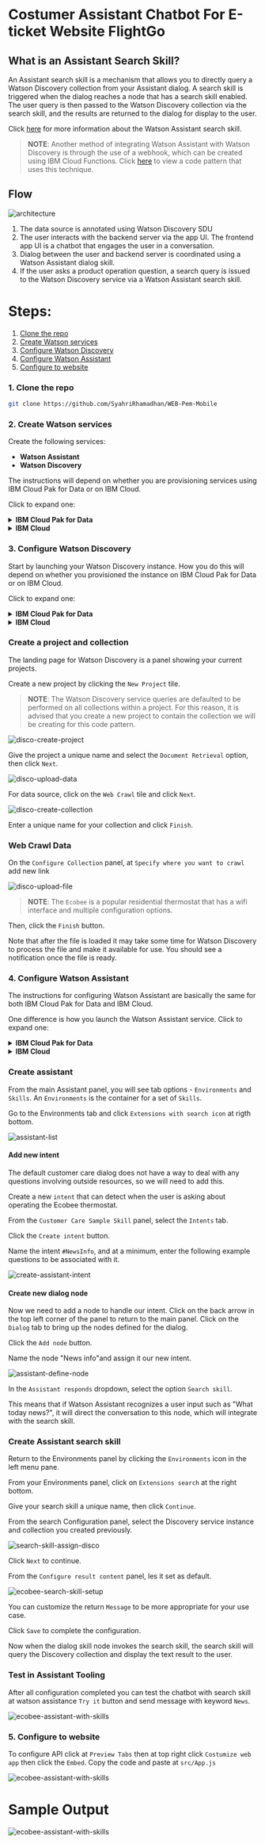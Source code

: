 # Costumer Assistant Chatbot For E-ticket Website FlightGo

## What is an Assistant Search Skill?

An Assistant search skill is a mechanism that allows you to directly query a Watson Discovery collection from your Assistant dialog. A search skill is triggered when the dialog reaches a node that has a search skill enabled. The user query is then passed to the Watson Discovery collection via the search skill, and the results are returned to the dialog for display to the user.

Click [here](https://cloud.ibm.com/docs/services/assistant?topic=assistant-skill-search-add) for more information about the Watson Assistant search skill.

> **NOTE**: Another method of integrating Watson Assistant with Watson Discovery is through the use of a webhook, which can be created using IBM Cloud Functions. Click [here](https://github.com/IBM/watson-discovery-sdu-with-assistant) to view a code pattern that uses this technique.

## Flow

![architecture](public/architecture.png)

1. The data source is annotated using Watson Discovery SDU
1. The user interacts with the backend server via the app UI. The frontend app UI is a chatbot that engages the user in a conversation.
1. Dialog between the user and backend server is coordinated using a Watson Assistant dialog skill.
1. If the user asks a product operation question, a search query is issued to the Watson Discovery service via a Watson Assistant search skill.

# Steps:

1. [Clone the repo](#1-clone-the-repo)
1. [Create Watson services](#2-create-watson-services)
1. [Configure Watson Discovery](#3-configure-watson-discovery)
1. [Configure Watson Assistant](#4-configure-watson-assistant)
1. [Configure to website](#5-configure-to-website)

### 1. Clone the repo

```bash
git clone https://github.com/SyahriRhamadhan/WEB-Pem-Mobile
```

### 2. Create Watson services

Create the following services:

* **Watson Assistant**
* **Watson Discovery**

The instructions will depend on whether you are provisioning services using IBM Cloud Pak for Data or on IBM Cloud.

Click to expand one:

<details><summary><b>IBM Cloud Pak for Data</b></summary>
<p>
<i>Use the following instructions for each of the services.</i>
<p>
<h5>Install and provision service instances</h5>
<p>
The services are not available by default. An administrator must install them on the IBM Cloud Pak for Data platform, and you must be given access to the service. To determine whether the service is installed, Click the <b>Services</b> icon (<img class="lazycontent" src="doc/source/images/services_icon.png" alt="services_icon"/>) and check whether the service is enabled.
</details>

<details><summary><b>IBM Cloud</b></summary>
<p>
<h5>Create the service instances</h5>
  <ul>
    <li>If you do not have an IBM Cloud account, register for a free trial account <a href="https://cloud.ibm.com/registration">here</a>.</li>
    <li>Create a <b>Assistant</b> instance from <a href="https://cloud.ibm.com/catalog/services/watson-assistant">the catalog</a>.</li>
    <li>Create a <b>Discovery</b> instance from <a href="https://cloud.ibm.com/catalog/services/discovery">the catalog</a> and select the default "Plus" plan.</li>
  </ul>

  >**NOTE**: The first instance of the `Plus` plan for IBM Watson Discovery comes with a free 30-day trial; it is chargeable once the trial is over. If you no longer require your Plus instance for Watson Discovery after going through this exercise, feel free to delete it.
</details>

### 3. Configure Watson Discovery

Start by launching your Watson Discovery instance. How you do this will depend on whether you provisioned the instance on IBM Cloud Pak for Data or on IBM Cloud.

Click to expand one:

<details><summary><b>IBM Cloud Pak for Data</b></summary>

Find the Discovery service in your list of `Provisioned Instances` in your IBM Cloud Pak for Data Dashboard.

Click on `View Details` from the options menu associated with your Discovery service.

  ![disco-view-details](doc/source/images/disco-view-details.png)

Click on `Open Watson Discovery`.

  ![open-disco](doc/source/images/open-disco.png)

</details>

<details><summary><b>IBM Cloud</b></summary>

From the IBM Cloud dashboard, click on your new Discovery service in the resource list.

  ![disco-launch-service](doc/source/images/disco-launch-service.png)

From the `Manage` tab panel of your Discovery service, click the `Launch Watson Discovery` button.

</details>

### Create a project and collection

The landing page for Watson Discovery is a panel showing your current projects.

Create a new project by clicking the `New Project` tile.

> **NOTE**: The Watson Discovery service queries are defaulted to be performed on all collections within a project. For this reason, it is advised that you create a new project to contain the collection we will be creating for this code pattern.

  ![disco-create-project](doc/source/images/disco-create-project.png)

Give the project a unique name and select the `Document Retrieval` option, then click `Next`.

  ![disco-upload-data](doc/source/images/disco-upload-data.png)

For data source, click on the `Web Crawl` tile and click `Next`.

  ![disco-create-collection](doc/source/images/disco-create-collection.png)

Enter a unique name for your collection and click `Finish`.

### Web Crawl Data

On the `Configure Collection` panel, at `Specify where you want to crawl` add new link

  ![disco-upload-file](doc/source/images/disco-upload-file.png)

>**NOTE**: The `Ecobee` is a popular residential thermostat that has a wifi interface and multiple configuration options.

Then, click the `Finish` button.

Note that after the file is loaded it may take some time for Watson Discovery to process the file and make it available for use. You should see a notification once the file is ready.


### 4. Configure Watson Assistant

The instructions for configuring Watson Assistant are basically the same for both IBM Cloud Pak for Data and IBM Cloud.

One difference is how you launch the Watson Assistant service. Click to expand one:

<details><summary><b>IBM Cloud Pak for Data</b></summary>

Find the Assistant service in your list of `Provisioned Instances` in your IBM Cloud Pak for Data Dashboard.

Click on `View Details` from the options menu associated with your Assistant service.

Click on `Open Watson Assistant`.

</details>

<details><summary><b>IBM Cloud</b></summary>

Find the Assistant service in your IBM Cloud Dashboard.

Click on the service and then click on Launch tool.

</details>

### Create assistant

From the main Assistant panel, you will see tab options - `Environments` and `Skills`. An `Environments` is the container for a set of `Skills`.

Go to the Environments tab and click `Extensions with search icon` at rigth bottom.

  ![assistant-list](doc/source/images/assistant-list.png)


#### Add new intent

The default customer care dialog does not have a way to deal with any questions involving outside resources, so we will need to add this.

Create a new `intent` that can detect when the user is asking about operating the Ecobee thermostat.

From the `Customer Care Sample Skill` panel, select the `Intents` tab.

Click the `Create intent` button.

Name the intent `#NewsInfo`, and at a minimum, enter the following example questions to be associated with it.

![create-assistant-intent](doc/source/images/create-assistant-intent.png)

#### Create new dialog node

Now we need to add a node to handle our intent. Click on the back arrow in the top left corner of the panel to return to the main panel. Click on the `Dialog` tab to bring up the nodes defined for the dialog.

Click the `Add node` button.

Name the node "News info"and assign it our new intent.

![assistant-define-node](doc/source/images/assistant-define-node.png)

In the `Assistant responds` dropdown, select the option `Search skill`.

This means that if Watson Assistant recognizes a user input such as "What today news?", it will direct the conversation to this node, which will integrate with the search skill.

### Create Assistant search skill

Return to the Environments panel by clicking the `Environments` icon in the left menu pane.

From your Environments panel, click on `Extensions search` at the right bottom.

Give your search skill a unique name, then click `Continue`.

From the search Configuration panel, select the Discovery service instance and collection you created previously.

![search-skill-assign-disco](doc/source/images/search-skill-assign-disco.png)

Click `Next` to continue.

From the `Configure result content` panel, les it set as default.

![ecobee-search-skill-setup](doc/source/images/ecobee-search-skill-setup.png)

You can customize the return `Message` to be more appropriate for your use case.

Click `Save` to complete the configuration.

Now when the dialog skill node invokes the search skill, the search skill will query the Discovery collection and display the text result to the user.

### Test in Assistant Tooling
After all configuration completed you can test the chatbot with search skill at watson assistance `Try it` button and send message with keyword `News`. 

![ecobee-assistant-with-skills](doc/source/images/ecobee-assistant-with-skills.png)


### 5. Configure to website

To configure API click at `Preview Tabs` then at top right click `Costumize web app` then click the `Embed`. Copy the code and paste at `src/App.js`

![ecobee-assistant-with-skills](doc/source/images/Screenshot%20(1830).png)


# Sample Output
![ecobee-assistant-with-skills](doc/source/images/Screenshot%20(1831).png)

